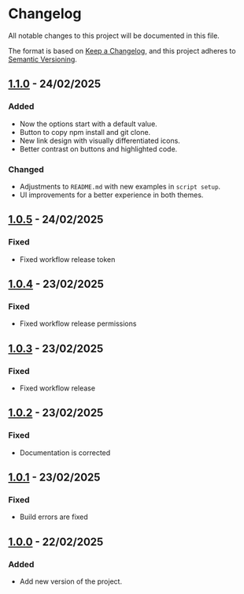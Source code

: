 # Changelog

All notable changes to this project will be documented in this file.

The format is based on [Keep a Changelog](https://keepachangelog.com/en/1.1.0/),
and this project adheres to [Semantic Versioning](https://semver.org/spec/v2.0.0.html).

## [1.1.0] - 24/02/2025

### Added
- Now the options start with a default value.
- Button to copy npm install and git clone.
- New link design with visually differentiated icons.
- Better contrast on buttons and highlighted code.

### Changed
- Adjustments to `README.md` with new examples in `script setup`.
- UI improvements for a better experience in both themes.

## [1.0.5] - 24/02/2025

### Fixed
- Fixed workflow release token

## [1.0.4] - 23/02/2025

### Fixed
- Fixed workflow release permissions

## [1.0.3] - 23/02/2025

### Fixed
- Fixed workflow release

## [1.0.2] - 23/02/2025

### Fixed
- Documentation is corrected

## [1.0.1] - 23/02/2025

### Fixed

- Build errors are fixed

## [1.0.0] - 22/02/2025

### Added

- Add new version of the project.

[1.1.0]: https://github.com/TODOvue/todovue-demo/pull/9/files
[1.0.5]: https://github.com/TODOvue/todovue-demo/pull/6/files
[1.0.4]: https://github.com/TODOvue/todovue-demo/pull/5/files
[1.0.3]: https://github.com/TODOvue/todovue-demo/pull/4/files
[1.0.2]: https://github.com/TODOvue/todovue-demo/pull/3/files
[1.0.1]: https://github.com/TODOvue/todovue-demo/pull/2/files
[1.0.0]: https://github.com/TODOvue/todovue-demo/pull/1/files

